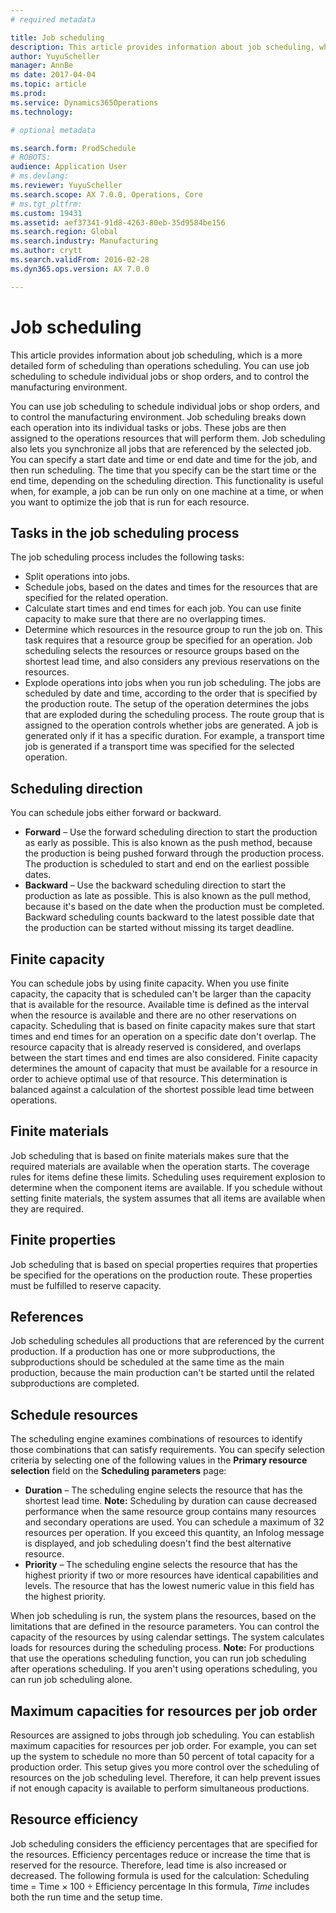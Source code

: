 ```yaml
---
# required metadata

title: Job scheduling
description: This article provides information about job scheduling, which is a more detailed form of scheduling than operations scheduling. You can use job scheduling to schedule individual jobs or shop orders, and to control the manufacturing environment.
author: YuyuScheller
manager: AnnBe
ms date: 2017-04-04
ms.topic: article
ms.prod: 
ms.service: Dynamics365Operations
ms.technology: 

# optional metadata

ms.search.form: ProdSchedule
# ROBOTS: 
audience: Application User
# ms.devlang: 
ms.reviewer: YuyuScheller
ms.search.scope: AX 7.0.0, Operations, Core
# ms.tgt_pltfrm: 
ms.custom: 19431
ms.assetid: aef37341-91d8-4263-80eb-35d9584be156
ms.search.region: Global
ms.search.industry: Manufacturing
ms.author: crytt
ms.search.validFrom: 2016-02-28
ms.dyn365.ops.version: AX 7.0.0

---
```


# Job scheduling

This article provides information about job scheduling, which is a more detailed form of scheduling than operations scheduling. You can use job scheduling to schedule individual jobs or shop orders, and to control the manufacturing environment.

You can use job scheduling to schedule individual jobs or shop orders, and to control the manufacturing environment. Job scheduling breaks down each operation into its individual tasks or jobs. These jobs are then assigned to the operations resources that will perform them. Job scheduling also lets you synchronize all jobs that are referenced by the selected job. You can specify a start date and time or end date and time for the job, and then run scheduling. The time that you specify can be the start time or the end time, depending on the scheduling direction. This functionality is useful when, for example, a job can be run only on one machine at a time, or when you want to optimize the job that is run for each resource.

## Tasks in the job scheduling process
The job scheduling process includes the following tasks:

-   Split operations into jobs.
-   Schedule jobs, based on the dates and times for the resources that are specified for the related operation.
-   Calculate start times and end times for each job. You can use finite capacity to make sure that there are no overlapping times.
-   Determine which resources in the resource group to run the job on. This task requires that a resource group be specified for an operation. Job scheduling selects the resources or resource groups based on the shortest lead time, and also considers any previous reservations on the resources.
-   Explode operations into jobs when you run job scheduling. The jobs are scheduled by date and time, according to the order that is specified by the production route. The setup of the operation determines the jobs that are exploded during the scheduling process. The route group that is assigned to the operation controls whether jobs are generated. A job is generated only if it has a specific duration. For example, a transport time job is generated if a transport time was specified for the selected operation.

## Scheduling direction
You can schedule jobs either forward or backward.

-   **Forward** – Use the forward scheduling direction to start the production as early as possible. This is also known as the push method, because the production is being pushed forward through the production process. The production is scheduled to start and end on the earliest possible dates.
-   **Backward** – Use the backward scheduling direction to start the production as late as possible. This is also known as the pull method, because it's based on the date when the production must be completed. Backward scheduling counts backward to the latest possible date that the production can be started without missing its target deadline.

## Finite capacity
You can schedule jobs by using finite capacity. When you use finite capacity, the capacity that is scheduled can't be larger than the capacity that is available for the resource. Available time is defined as the interval when the resource is available and there are no other reservations on capacity. Scheduling that is based on finite capacity makes sure that start times and end times for an operation on a specific date don't overlap. The resource capacity that is already reserved is considered, and overlaps between the start times and end times are also considered. Finite capacity determines the amount of capacity that must be available for a resource in order to achieve optimal use of that resource. This determination is balanced against a calculation of the shortest possible lead time between operations.

## Finite materials
Job scheduling that is based on finite materials makes sure that the required materials are available when the operation starts. The coverage rules for items define these limits. Scheduling uses requirement explosion to determine when the component items are available. If you schedule without setting finite materials, the system assumes that all items are available when they are required.

## Finite properties
Job scheduling that is based on special properties requires that properties be specified for the operations on the production route. These properties must be fulfilled to reserve capacity.

## References
Job scheduling schedules all productions that are referenced by the current production. If a production has one or more subproductions, the subproductions should be scheduled at the same time as the main production, because the main production can't be started until the related subproductions are completed.

## Schedule resources
The scheduling engine examines combinations of resources to identify those combinations that can satisfy requirements. You can specify selection criteria by selecting one of the following values in the **Primary resource selection** field on the **Scheduling parameters** page:

-   **Duration** – The scheduling engine selects the resource that has the shortest lead time. **Note:** Scheduling by duration can cause decreased performance when the same resource group contains many resources and secondary operations are used. You can schedule a maximum of 32 resources per operation. If you exceed this quantity, an Infolog message is displayed, and job scheduling doesn't find the best alternative resource.
-   **Priority** – The scheduling engine selects the resource that has the highest priority if two or more resources have identical capabilities and levels. The resource that has the lowest numeric value in this field has the highest priority.

When job scheduling is run, the system plans the resources, based on the limitations that are defined in the resource parameters. You can control the capacity of the resources by using calendar settings. The system calculates loads for resources during the scheduling process. **Note:** For productions that use the operations scheduling function, you can run job scheduling after operations scheduling. If you aren't using operations scheduling, you can run job scheduling alone.

## Maximum capacities for resources per job order
Resources are assigned to jobs through job scheduling. You can establish maximum capacities for resources per job order. For example, you can set up the system to schedule no more than 50 percent of total capacity for a production order. This setup gives you more control over the scheduling of resources on the job scheduling level. Therefore, it can help prevent issues if not enough capacity is available to perform simultaneous productions.

## Resource efficiency
Job scheduling considers the efficiency percentages that are specified for the resources. Efficiency percentages reduce or increase the time that is reserved for the resource. Therefore, lead time is also increased or decreased. The following formula is used for the calculation: Scheduling time = Time × 100 ÷ Efficiency percentage In this formula, *Time* includes both the run time and the setup time.

